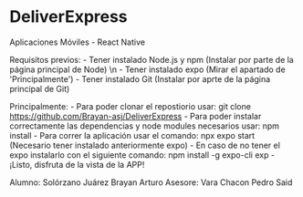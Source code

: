 # DeliverExpress
Aplicaciones Móviles - React Native

Requisitos previos: 
    - Tener instalado Node.js y npm (Instalar por parte de la página principal de Node) \n
    - Tener instalado expo (Mirar el apartado de 'Principalmente')
    - Tener instalado Git (Instalar por aprte de la página principal de Git)

Principalmente: 
    - Para poder clonar el repostiorio usar: git clone https://github.com/Brayan-asj/DeliverExpress
    - Para poder instalar correctamente las dependencias y node modules necesarios usar: npm install
    - Para correr la aplicación usar el comando: npx expo start (Necesario tener instalado anteriormente expo)
        - En caso de no tener el expo instalarlo con el siguiente comando: npm install -g expo-cli exp
    - ¡Listo, disfruta de la vista de la APP!

Alumno: Solórzano Juárez Brayan Arturo
Asesore: Vara Chacon Pedro Said